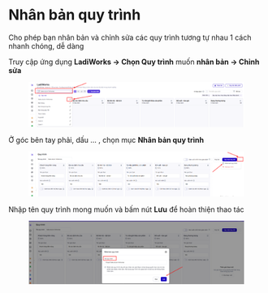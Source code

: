 # Nhân bản quy trình

Cho phép bạn nhân bản và chỉnh sửa các quy trình tương tự nhau 1 cách nhanh chóng, dễ dàng&#x20;

Truy cập ứng dụng **LadiWorks -> Chọn Quy trình** muốn **nhân bản -> Chỉnh sửa**&#x20;

<figure><img src="../../.gitbook/assets/image (12) (1) (1).png" alt=""><figcaption></figcaption></figure>

Ở góc bên tay phải, dấu ... , chọn mục **Nhân bản quy trình**&#x20;

<figure><img src="../../.gitbook/assets/image (14).png" alt=""><figcaption></figcaption></figure>

Nhập tên quy trình mong muốn và bấm nút **Lưu** để hoàn thiện thao tác&#x20;

<figure><img src="../../.gitbook/assets/image (16).png" alt=""><figcaption></figcaption></figure>
